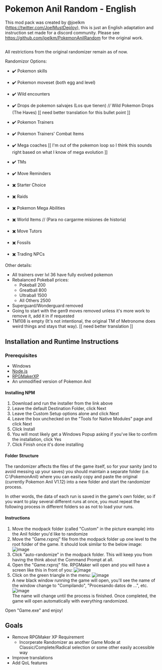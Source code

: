 # Pokemon Anil Random - English
This mod pack was created by @joelkm (https://twitter.com/JoelMustDeploy), this is just an English adaptation and instruction set made for a discord community. Please see https://github.com/joelkm/PokemonAnilRandom for the original work.

## 
All restrictions from the original randomizer remain as of now.

Randomizor Options:
- ✔️ Pokemon skills
- ✔️ Pokemon moveset (both egg and level)
- ✔️ Wild encounters
- ✔️ Drops de pokemon salvajes (Los que tienen) // Wild Pokemon Drops (The Haves) [[ need better translation for this bullet point ]]
- ✔️ Pokemon Trainers
- ✔️ Pokemon Trainers' Combat Items
- ✔️ Mega coaches [[ I'm out of the pokemon loop so I think this sounds right based on what I know of mega evolution ]]
- ✔️ TMs
- ✔️ Move Reminders

- ✖️ Starter Choice
- ✖️ Raids
- ✖️ Pokemon Mega Abilities
- ✖️ World Items  // (Para no cargarme misiones de historia)
- ✖️ Move Tutors
- ✖️ Fossils
- ✖️ Trading NPCs

Other details:
- All trainers over lvl 36 have fully evolved pokemon
- Rebalanced Pokeball prices:
    - Pokeball 200
    - Greatball 800
    - Ultraball 1500
    - All Others 2500
- Superguard/Wonderguard removed
- Going to start with the gen9 moves removed unless it's more work to remove it, add it in if requested
- TM108 is empty (It's not intentional, the original TM of Metronome does weird things and stays that way). [[ need better translation ]]


## Installation and Runtime Instructions

### Prerequisites
- Windows
- [Node.js](https://nodejs.org/en/download)
- [RPGMakerXP](https://store.steampowered.com/app/235900/RPG_Maker_XP/)
- An unmodified version of Pokemon Anil

#### Installing NPM
1. Download and run the installer from the link above
2. Leave the default Destination Folder, click Next
3. Leave the Custom Setup options alone and click Next
4. Leave the box unchecked on the "Tools for Native Modules" page  and click Next
5. Click Install
6. You will most likely get a Windows Popup asking if you've like to confirm the installation, click Yes
7. Click Finish once it's done installing

#### Folder Structure
The randomizer affects the files of the game itself, so for your sanity (and to avoid messing up your saves) you should maintain a separate folder (i.e. C:\PokemonAnil) where you can easily copy and paste the original (currently Pokemon Anil V1.12) into a new folder and start the randomizer process.

In other words, the data of each run is saved in the game's own folder, so if you want to play several different runs at once, you must repeat the following process in different folders so as not to load your runs.

#### Instructions
1. Move the modpack folder (called "Custom" in the picture example) into the Anil folder you'd like to randomize
2. Move the "Game.rxproj" file from the modpack folder up one level to the root folder of the game. It should look similar to the below image:
![image](https://github.com/joelkm/PokemonAnilModpack/assets/109240974/ce115dfc-ab56-4208-9180-831784965595)
3. Click "auto-randomize" in the modpack folder. This will keep you from having the think about the Command Prompt at all.   
8. Open the "Game.rxproj" file. RPGMaker will open and you will have a screen like this in front of you:
![image](https://github.com/joelkm/PokemonAnilModpack/assets/109240974/a3fff0d9-ccd4-42bd-86a5-e6fddde2577b)  
9. Click on the green triangle in the menu: 
![image](https://github.com/joelkm/PokemonAnilModpack/assets/109240974/b3d0d0be-ec3e-4b79-a300-74da60add3be)  
A new black window running the game will open, you'll see the name of the window change to "Compilando", "Procesando datos de ...", etc.
![image](https://github.com/joelkm/PokemonAnilModpack/assets/109240974/0cd9a957-7495-40ea-b24c-ebeef90996af)  
The name will change until the process is finished. Once completed, the game will open automatically with everything randomized.

Open "Game.exe" and enjoy!

## Goals
- Remove RPGMaker XP Requirement
  - Incorperate Randomizer as another Game Mode at Classic/Complete/Radical selection or some other easily accessible way
- Improve translations
- Add QoL features

